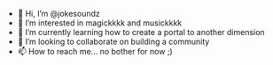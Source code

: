 - 👋 Hi, I’m @jokesoundz
- 👀 I’m interested in magickkkk and musickkkk
- 🌱 I’m currently learning how to create a portal to another dimension
- 💞️ I’m looking to collaborate on building a community
- 📫 How to reach me... no bother for now ;)

<!---
jokesoundz/jokesoundz is a ✨ special ✨ repository because its `README.md` (this file) appears on your GitHub profile.
You can click the Preview link to take a look at your changes.
--->
